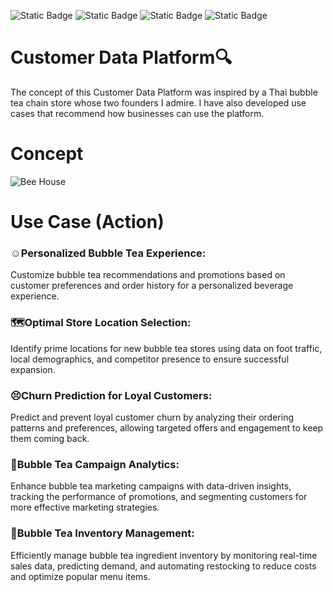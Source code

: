 ![Static Badge](https://img.shields.io/badge/Concept-33D4FF) ![Static Badge](https://img.shields.io/badge/Presentation-F28800) ![Static Badge](https://img.shields.io/badge/Novice-B60BB8) ![Static Badge](https://img.shields.io/badge/Canva-%2300C4CC.svg?&style=for-the-badge&logo=Canva&logoColor=white)
# Customer Data Platform🔍
The concept of this Customer Data Platform was inspired by a Thai bubble tea chain store whose two founders I admire. I have also developed use cases that recommend how businesses can use the platform.
# Concept
![Bee House](https://github.com/ginga924/MADT8101_Customer-Analytics999/assets/136943349/35ef203a-6ebd-41d2-8db0-827709db3a7e)
# Use Case (Action)
### ☺️Personalized Bubble Tea Experience:
Customize bubble tea recommendations and promotions based on customer preferences and order history for a personalized beverage experience.

### 🗺️Optimal Store Location Selection:
Identify prime locations for new bubble tea stores using data on foot traffic, local demographics, and competitor presence to ensure successful expansion.

### 😣Churn Prediction for Loyal Customers:
Predict and prevent loyal customer churn by analyzing their ordering patterns and preferences, allowing targeted offers and engagement to keep them coming back.

### 🌱Bubble Tea Campaign Analytics:
Enhance bubble tea marketing campaigns with data-driven insights, tracking the performance of promotions, and segmenting customers for more effective marketing strategies.

### 🧋Bubble Tea Inventory Management:
Efficiently manage bubble tea ingredient inventory by monitoring real-time sales data, predicting demand, and automating restocking to reduce costs and optimize popular menu items.





